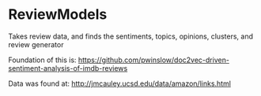 # ReviewModels
Takes review data, and finds the sentiments, topics, opinions, clusters, and review generator

Foundation of this is:
https://github.com/pwinslow/doc2vec-driven-sentiment-analysis-of-imdb-reviews

Data was found at:
http://jmcauley.ucsd.edu/data/amazon/links.html
